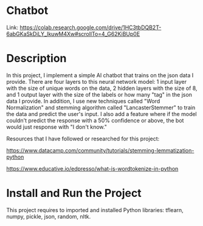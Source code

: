 # Chatbot
Link: https://colab.research.google.com/drive/1HC3tbDQB2T-6abGKaSkDiLY_lkuwM4Xw#scrollTo=4_G62KiBUp0E

# Description
In this project, I implement a simple AI chatbot that trains on the json data I provide. There are four layers to this neural network model: 1 input layer with the size of unique words on the data, 2 hidden layers with the size of 8, and 1 output layer with the size of the labels or how many "tag" in the json data I provide. In addition, I use new techniques called "Word Normalization" and stemming algorithm called "LancasterStemmer" to train the data and predict the user's input. I also add a feature where if the model couldn't predict the response with a 50% confidence or above, the bot would just response with "I don't know." 

Resources that I have followed or researched for this project:

https://www.datacamp.com/community/tutorials/stemming-lemmatization-python

https://www.educative.io/edpresso/what-is-wordtokenize-in-python

# Install and Run the Project
This project requires to imported and installed Python libraries: tflearn, numpy, pickle, json, random, nltk.
